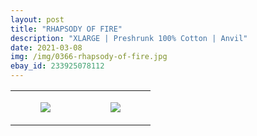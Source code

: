 ```yaml
---
layout: post
title: "RHAPSODY OF FIRE"
description: "XLARGE | Preshrunk 100% Cotton | Anvil"
date: 2021-03-08
img: /img/0366-rhapsody-of-fire.jpg
ebay_id: 233925078112
---
```




<table style="width:100%;"><tr><td style="vertical-align:top;">
      <figure class="tmblr-full" data-orig-height="2048" data-orig-width="1365" data-orig-src="https://concertshirts.netlify.app/shirts/0366/0366-01.jpg"><img src="https://64.media.tumblr.com/4cf74ff6dbaef3ce245f3c24f4a53cf7/a455e55d96ca7e87-e5/s540x810/3dc3e925933ede18eda310a6dde2d71404d84e0a.jpg" data-orig-height="2048" data-orig-width="1365" data-orig-src="https://concertshirts.netlify.app/shirts/0366/0366-01.jpg"/></figure></td>
    <td style="vertical-align:top;">
      <figure class="tmblr-full" data-orig-height="2048" data-orig-width="1365" data-orig-src="https://concertshirts.netlify.app/shirts/0366/0366-02.jpg"><img src="https://64.media.tumblr.com/940a7b306ad49370e16d633d73f0a1c1/a455e55d96ca7e87-c1/s540x810/a1cfccf6c9fc947a1cc29d1eb5da833bd977aae0.jpg" data-orig-height="2048" data-orig-width="1365" data-orig-src="https://concertshirts.netlify.app/shirts/0366/0366-02.jpg"/></figure></td>
  </tr></table>

